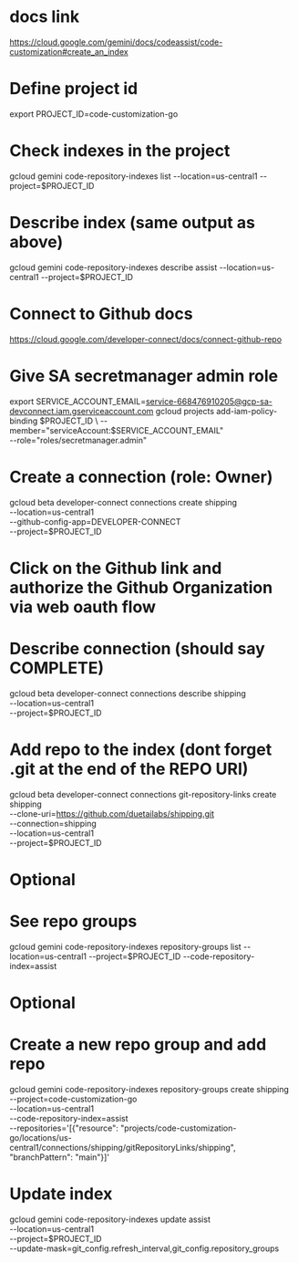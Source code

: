 # docs link
https://cloud.google.com/gemini/docs/codeassist/code-customization#create_an_index

# Define project id
export PROJECT_ID=code-customization-go

# Check indexes in the project
gcloud gemini code-repository-indexes list --location=us-central1 --project=$PROJECT_ID

# Describe index (same output as above)
gcloud gemini code-repository-indexes describe assist --location=us-central1 --project=$PROJECT_ID

# Connect to Github docs
https://cloud.google.com/developer-connect/docs/connect-github-repo

# Give SA secretmanager admin role
export SERVICE_ACCOUNT_EMAIL=service-668476910205@gcp-sa-devconnect.iam.gserviceaccount.com
gcloud projects add-iam-policy-binding $PROJECT_ID \
  --member="serviceAccount:$SERVICE_ACCOUNT_EMAIL" \
  --role="roles/secretmanager.admin"


# Create a connection (role: Owner)
gcloud beta developer-connect connections create shipping \
    --location=us-central1 \
    --github-config-app=DEVELOPER-CONNECT \
    --project=$PROJECT_ID

# Click on the Github link and authorize the Github Organization via web oauth flow

# Describe connection (should say COMPLETE)
gcloud beta developer-connect connections describe shipping \
    --location=us-central1 \
    --project=$PROJECT_ID

# Add repo to the index (dont forget .git at the end of the REPO URI)
gcloud beta developer-connect connections git-repository-links create shipping \
    --clone-uri=https://github.com/duetailabs/shipping.git \
    --connection=shipping \
    --location=us-central1 \
    --project=$PROJECT_ID

# Optional
# See repo groups
gcloud gemini code-repository-indexes repository-groups list --location=us-central1 --project=$PROJECT_ID --code-repository-index=assist


# Optional
# Create a new repo group and add repo
gcloud gemini code-repository-indexes repository-groups create shipping \
    --project=code-customization-go \
    --location=us-central1 \
    --code-repository-index=assist \
    --repositories='[{"resource": "projects/code-customization-go/locations/us-central1/connections/shipping/gitRepositoryLinks/shipping", "branchPattern": "main"}]'


# Update index
gcloud gemini code-repository-indexes update assist \
    --location=us-central1 \
    --project=$PROJECT_ID \
    --update-mask=git_config.refresh_interval,git_config.repository_groups 
